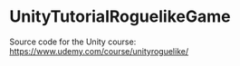 # UnityTutorialRoguelikeGame
Source code for the Unity course: https://www.udemy.com/course/unityroguelike/
